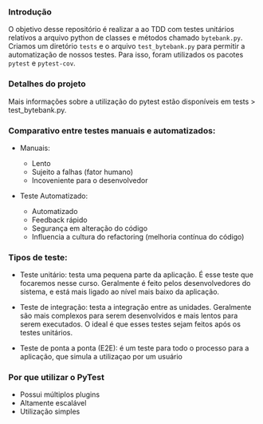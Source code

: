 ### Introdução

O objetivo desse repositório é realizar a ao TDD com testes unitários relativos a arquivo python de classes e métodos chamado `bytebank.py`. Criamos um diretório `tests` e o arquivo `test_bytebank.py` para permitir a automatização de nossos testes. Para isso, foram utilizados os pacotes `pytest` e `pytest-cov`.

### Detalhes do projeto
Mais informações sobre a utilização do pytest estão disponíveis em tests > test_bytebank.py.

### Comparativo entre testes manuais e automatizados:
- Manuais:
    * Lento
    * Sujeito a falhas (fator humano)
    * Incoveniente para o desenvolvedor

- Teste Automatizado:
    * Automatizado
    * Feedback rápido
    * Segurança em alteração do código
    * Influencia a cultura do refactoring (melhoria contínua do código)

### Tipos de teste:
- Teste unitário: testa uma pequena parte da aplicação. É esse teste que focaremos nesse curso.
    Geralmente é feito pelos desenvolvedores do sistema, e está mais ligado ao nível mais baixo da aplicação.

- Teste de integração: testa a integração entre as unidades. Geralmente são mais complexos para
    serem desenvolvidos e mais lentos para serem executados. O ideal é que esses testes sejam feitos
    após os testes unitários.

- Teste de ponta a ponta (E2E): é um teste para todo o processo para a aplicação, 
    que simula a utilizaçao por um usuário

### Por que utilizar o PyTest
- Possui múltiplos plugins
- Altamente escalável
- Utilização simples